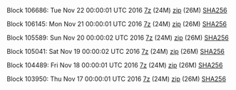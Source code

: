 Block 106686: Tue Nov 22 00:00:01 UTC 2016 [7z](https://transfer.sh/n0hpz/bootstrap.dat.20161122.7z) (24M) [zip](https://transfer.sh/RbgIe/bootstrap.dat.20161122.zip) (26M) [SHA256](https://transfer.sh/hvbqX/sha256.txt)

Block 106145: Mon Nov 21 00:00:01 UTC 2016 [7z](https://transfer.sh/qdHZp/bootstrap.dat.20161121.7z) (24M) [zip](https://transfer.sh/rfEb3/bootstrap.dat.20161121.zip) (26M) [SHA256](https://transfer.sh/11CrhN/sha256.txt)

Block 105589: Sun Nov 20 00:00:02 UTC 2016 [7z](https://transfer.sh/117225/bootstrap.dat.20161120.7z) (24M) [zip](https://transfer.sh/8RbEK/bootstrap.dat.20161120.zip) (26M) [SHA256](https://transfer.sh/12xZWG/sha256.txt)

Block 105041: Sat Nov 19 00:00:02 UTC 2016 [7z](https://transfer.sh/SacKT/bootstrap.dat.20161119.7z) (24M) [zip](https://transfer.sh/Wd7uH/bootstrap.dat.20161119.zip) (26M) [SHA256](https://transfer.sh/I48ky/sha256.txt)

Block 104489: Fri Nov 18 00:00:01 UTC 2016 [7z](https://transfer.sh/tHGm8/bootstrap.dat.20161118.7z) (24M) [zip](https://transfer.sh/fygRr/bootstrap.dat.20161118.zip) (26M) [SHA256](https://transfer.sh/97RYx/sha256.txt)

Block 103950: Thu Nov 17 00:00:01 UTC 2016 [7z](https://transfer.sh/15PYdE/bootstrap.dat.20161117.7z) (24M) [zip](https://transfer.sh/13594k/bootstrap.dat.20161117.zip) (26M) [SHA256](https://transfer.sh/W2I0f/sha256.txt)
